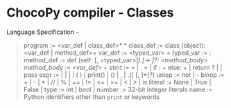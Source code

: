 # ChocoPy compiler - Classes

Language Specification - 

> program := <var_def | class_def>* <stmt>*
> class_def := class <name>(object):
                  <var_def | method_def>+
var_def := <typed_var> = <literal>
typed_var := <name> : <type>
method_def := def <name>(self: <type> [, <typed_var>]*) [-> <type>]?: <method_body>
method_body := <var_def>* <stmt>+
stmt := <name> = <expr>
      | <expr>.<name> = <expr>
      | if <expr>: <stmt>+ else: <stmt>+
      | return <expr>?
      | <expr>
      | pass
expr := <literal>
      | <name>
      | <uniop> <expr>
      | <expr> <binop> <expr>
      | ( <expr> )
      | print(<expr>)
      | <name>()
      | <expr>.<name>
      | <expr>.<name>([<expr> [, <expr>]*]?)
uniop := not | -
binop := + | - | * | // | % | == | != | <= | >= | < | > | is
literal := None
         | True
         | False
         | <number>
type := int | bool | <name>
number := 32-bit integer literals
name := Python identifiers other than `print` or keywords
